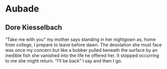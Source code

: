 # Aubade
## Dore Kiesselbach
“Take me with you”
my mother says
standing in her nightgown
as, home from college,
I prepare to leave
before dawn.
The desolation
she must face
was once my concern
but like a bobber
pulled beneath
the surface
by an inedible fish
she vanished
into the life
he offered her.
It stopped occurring
to me she might return.
“I’ll be back” I say
and then I go.
